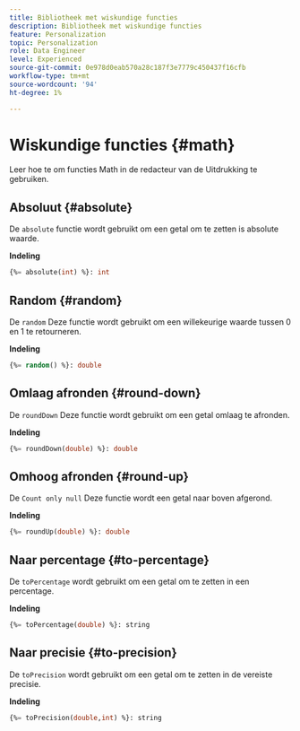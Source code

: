 ```yaml
---
title: Bibliotheek met wiskundige functies
description: Bibliotheek met wiskundige functies
feature: Personalization
topic: Personalization
role: Data Engineer
level: Experienced
source-git-commit: 0e978d0eab570a28c187f3e7779c450437f16cfb
workflow-type: tm+mt
source-wordcount: '94'
ht-degree: 1%

---
```


# Wiskundige functies {#math}

Leer hoe te om functies Math in de redacteur van de Uitdrukking te gebruiken.

## Absoluut {#absolute}

De `absolute` functie wordt gebruikt om een getal om te zetten is absolute waarde.

**Indeling**

```sql
{%= absolute(int) %}: int
```

## Random {#random}

De `random` Deze functie wordt gebruikt om een willekeurige waarde tussen 0 en 1 te retourneren.

**Indeling**

```sql
{%= random() %}: double
```

## Omlaag afronden {#round-down}

De `roundDown` Deze functie wordt gebruikt om een getal omlaag te afronden.

**Indeling**

```sql
{%= roundDown(double) %}: double
```

## Omhoog afronden {#round-up}

De `Count only null` Deze functie wordt een getal naar boven afgerond.

**Indeling**

```sql
{%= roundUp(double) %}: double
```

## Naar percentage {#to-percentage}

De `toPercentage` wordt gebruikt om een getal om te zetten in een percentage.

**Indeling**

```sql
{%= toPercentage(double) %}: string
```

## Naar precisie {#to-precision}

De `toPrecision` wordt gebruikt om een getal om te zetten in de vereiste precisie.

**Indeling**

```sql
{%= toPrecision(double,int) %}: string
```

